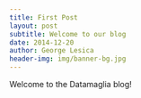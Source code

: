 ```yaml
---
title: First Post
layout: post
subtitle: Welcome to our blog
date: 2014-12-20
author: George Lesica
header-img: img/banner-bg.jpg
---
```


Welcome to the Datamaglia blog!
